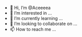 - 👋 Hi, I’m @Aceeeea
- 👀 I’m interested in ...
- 🌱 I’m currently learning ...
- 💞️ I’m looking to collaborate on ...
- 📫 How to reach me ...

<!---
Aceeeea/Aceeeea is a ✨ special ✨ repository because its `README.md` (this file) appears on your GitHub profile.
You can click the Preview link to take a look at your changes.
--->
